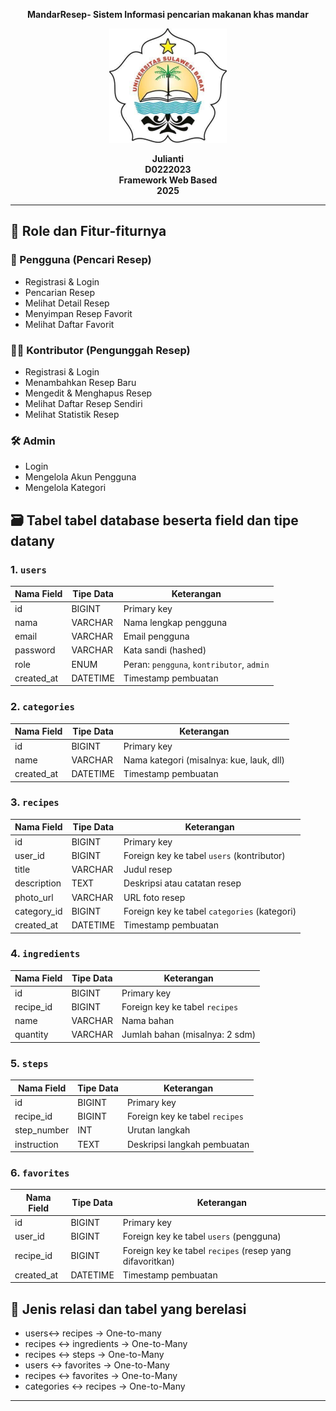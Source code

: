 
<p align="center"><strong> MandarResep- Sistem Informasi pencarian makanan khas mandar</strong></p>

<div align="center">

![logo_unsulbar](public/gambar/logo.png)



<b>Julianti</b><br>
<b>D0222023</b><br>
<b>Framework Web Based</b><br>
<b>2025</b>
</div>

---
## 👥 Role dan Fitur-fiturnya

### 🍳 Pengguna (Pencari Resep)
- Registrasi & Login
- Pencarian Resep
- Melihat Detail Resep
- Menyimpan Resep Favorit
- Melihat Daftar Favorit
### 👨‍🍳 Kontributor (Pengunggah Resep)
- Registrasi & Login
- Menambahkan Resep Baru
- Mengedit & Menghapus Resep
- Melihat Daftar Resep Sendiri
- Melihat Statistik Resep

### 🛠️ Admin
- Login
- Mengelola Akun Pengguna
- Mengelola Kategori

## 🗃️ Tabel tabel database beserta field dan tipe datany

### 1. `users`
| Nama Field  | Tipe Data    | Keterangan                               |
|-------------|--------------|------------------------------------------|
| id          | BIGINT       | Primary key                              |
| nama        | VARCHAR      | Nama lengkap pengguna                    |
| email       | VARCHAR      | Email pengguna                           |
| password    | VARCHAR      | Kata sandi (hashed)                      |
| role        | ENUM         | Peran: `pengguna`, `kontributor`, `admin`|
| created_at  | DATETIME     | Timestamp pembuatan                      |

### 2. `categories`
| Nama Field  | Tipe Data    | Keterangan                               |
|-------------|--------------|------------------------------------------|
| id          | BIGINT       | Primary key                              |
| name        | VARCHAR      | Nama kategori (misalnya: kue, lauk, dll) |
| created_at  | DATETIME     | Timestamp pembuatan                      |

### 3. `recipes`
| Nama Field  | Tipe Data    | Keterangan                                   |
|-------------|--------------|------------------------------------------    |
| id          | BIGINT       | Primary key                                  |
| user_id     | BIGINT       | Foreign key ke tabel `users` (kontributor)   |
| title       | VARCHAR      | Judul resep                                  |
| description | TEXT         | Deskripsi atau catatan resep                 |
| photo_url   | VARCHAR      | URL foto resep                               |
| category_id | BIGINT       | Foreign key ke tabel `categories` (kategori) |
| created_at  | DATETIME     | Timestamp pembuatan                          |

### 4. `ingredients`
| Nama Field  | Tipe Data    | Keterangan                               |
|-------------|--------------|------------------------------------------|
| id          | BIGINT       | Primary key                              |
| recipe_id   | BIGINT       | Foreign key ke tabel `recipes`           |
| name        | VARCHAR      | Nama bahan                               |
| quantity    | VARCHAR      | Jumlah bahan (misalnya: 2 sdm)           |

### 5. `steps`
| Nama Field  | Tipe Data    | Keterangan                               |
|-------------|--------------|------------------------------------------|
| id          | BIGINT       | Primary key                              |
| recipe_id   | BIGINT       | Foreign key ke tabel `recipes`           |
| step_number | INT          | Urutan langkah                           |
| instruction | TEXT         | Deskripsi langkah pembuatan              |

### 6. `favorites`
| Nama Field  | Tipe Data    | Keterangan                               |
|-------------|--------------|------------------------------------------|
| id          | BIGINT       | Primary key                              |
| user_id     | BIGINT       | Foreign key ke tabel `users` (pengguna)  |
| recipe_id   | BIGINT       | Foreign key ke tabel `recipes` (resep yang difavoritkan) |
| created_at  | DATETIME     | Timestamp pembuatan                      |



## 🔗 Jenis relasi dan tabel yang berelasi

- users↔️ recipes → One-to-many  
- recipes ↔️ ingredients → One-to-Many  
- recipes ↔️ steps → One-to-Many  
- users ↔️ favorites → One-to-Many  
- recipes ↔️ favorites → One-to-Many  
- categories ↔️ recipes → One-to-Many

---


